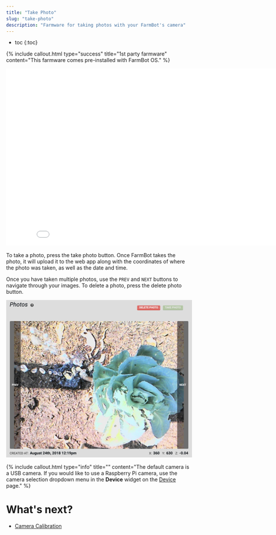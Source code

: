 ```yaml
---
title: "Take Photo"
slug: "take-photo"
description: "Farmware for taking photos with your FarmBot's camera"
---
```


* toc
{:toc}


{%
include callout.html
type="success"
title="1st party farmware"
content="This farmware comes pre-installed with FarmBot OS."
%}



<iframe class="embedly-embed" src="//cdn.embedly.com/widgets/media.html?url=http%3A%2F%2Fwww.youtube.com%2Fwatch%3Fv%3DRYQyYA4ZwF8&src=http%3A%2F%2Fwww.youtube.com%2Fembed%2FRYQyYA4ZwF8&type=text%2Fhtml&key=f2aa6fc3595946d0afc3d76cbbd25dc3&schema=youtube" width="854" height="480" scrolling="no" frameborder="0" allow="autoplay; fullscreen" allowfullscreen="true"></iframe>

To take a photo, press the <span class="fb-button fb-green">take photo</span> button. Once FarmBot takes the photo, it will upload it to the web app along with the coordinates of where the photo was taken, as well as the date and time.

Once you have taken multiple photos, use the `PREV` and `NEXT` buttons to navigate through your images. To delete a photo, press the <span class="fb-button fb-red">delete photo</span> button.


![Screen Shot 2019-05-02 at 5.42.10 PM.png](_images/Screen_Shot_2019-05-02_at_5.42.10_PM.png)



{%
include callout.html
type="info"
title=""
content="The default camera is a USB camera. If you would like to use a Raspberry Pi camera, use the camera selection dropdown menu in the **Device** widget on the [Device](../../Web-App/device.md#device) page."
%}


# What's next?

 * [Camera Calibration](camera-calibration.md)
